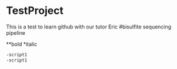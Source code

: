 # TestProject
This is a test to learn github with our tutor Eric
#bisulfite sequencing pipeline

**bold
*italic

```bash
-script1
-script1
```
